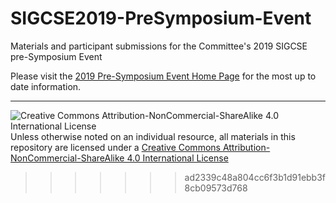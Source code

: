 # SIGCSE2019-PreSymposium-Event
Materials and participant submissions for the Committee's 2019 SIGCSE pre-Symposium Event

Please visit the [2019 Pre-Symposium Event Home Page](https://computing-in-the-liberal-arts.github.io/SIGCSE2019-PreSymposium-Event/) for the most up to date information.
___
![Creative Commons Attribution-NonCommercial-ShareAlike 4.0 International License](https://i.creativecommons.org/l/by-nc-sa/4.0/88x31.png "Creative Commons Attribution-NonCommercial-ShareAlike 4.0 International License") Unless otherwise noted on an individual resource, all materials in this repository are licensed under a [Creative Commons Attribution-NonCommercial-ShareAlike 4.0 International License](http://creativecommons.org/licenses/by-nc-sa/4.0/)
>>>>>>> ad2339c48a804cc6f3b1d91ebb3f8cb09573d768
